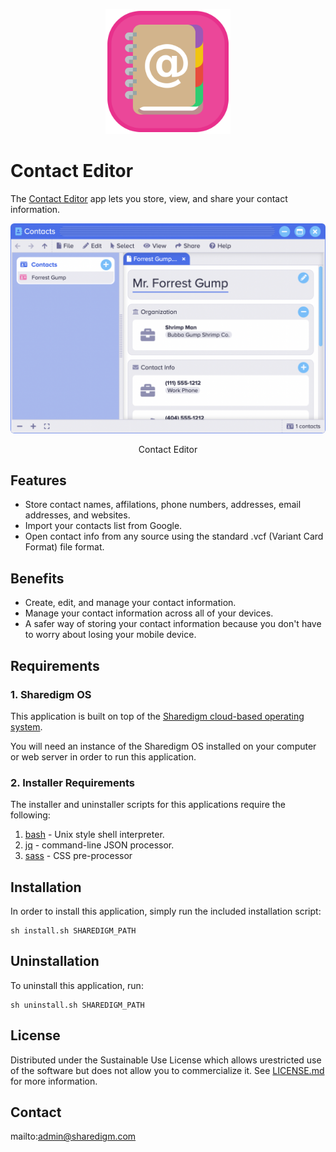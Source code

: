 <p align="center" style="text-align:center">
	<img src="images/icons/logo.svg" width="200">
</p>

# Contact Editor

The [Contact Editor](https://www.sharedigm.com/#apps/contact-editor) app lets you store, view, and share your contact information.

<p align="center" style="text-align:center">
	<img src="images/info/contact-editor.png" width="720" style="border-radius:6px" />
	<div align="center">Contact Editor</div>
</p>

## Features

- Store contact names, affilations, phone numbers, addresses, email addresses, and websites.
- Import your contacts list from Google.
- Open contact info from any source using the standard .vcf (Variant Card Format) file format.

## Benefits

- Create, edit, and manage your contact information.
- Manage your contact information across all of your devices.
- A safer way of storing your contact information because you don't have to worry about losing your mobile device.

## Requirements

### 1. Sharedigm OS

This application is built on top of the [Sharedigm cloud-based operating system](https://github.com/Sharedigm/SharedigmOS).

You will need an instance of the Sharedigm OS installed on your computer or web server in order to run this application.

### 2. Installer Requirements

The installer and uninstaller scripts for this applications require the following:

1. [bash](https://en.wikipedia.org/wiki/Bash_(Unix_shell)) - Unix style shell interpreter. 
2. [jq](https://jqlang.github.io/jq/) - command-line JSON processor. 
2. [sass](https://sass-lang.com) - CSS pre-processor

## Installation

In order to install this application, simply run the included installation script:

```
sh install.sh SHAREDIGM_PATH
```

## Uninstallation

To uninstall this application, run:

```
sh uninstall.sh SHAREDIGM_PATH
```

<!-- LICENSE -->
## License

Distributed under the Sustainable Use License which allows urestricted use of the software but does not allow you to commercialize it. See [LICENSE.md](LICENSE.md) for more information.

<!-- CONTACT -->
## Contact

mailto:admin@sharedigm.com